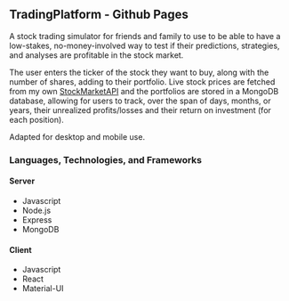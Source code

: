 ## TradingPlatform - Github Pages

A stock trading simulator for friends and family to use to be able to have a low-stakes, no-money-involved way to test if their predictions, strategies, and analyses are profitable in the stock market.

The user enters the ticker of the stock they want to buy, along with the number of shares, adding to their portfolio. Live stock prices are fetched from my own [StockMarketAPI](https://sebaraj.com/StockMarketAPI/) and the portfolios are stored in a MongoDB database, allowing for users to track, over the span of days, months, or years, their unrealized profits/losses and their return on investment (for each position). 

Adapted for desktop and mobile use.

### Languages, Technologies, and Frameworks
#### Server
- Javascript
- Node.js
- Express
- MongoDB

#### Client
- Javascript
- React
- Material-UI


